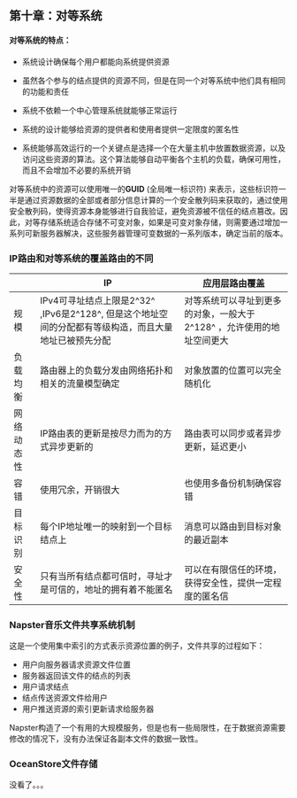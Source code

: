 ## 第十章：对等系统

#### 对等系统的特点：

* 系统设计确保每个用户都能向系统提供资源

* 虽然各个参与的结点提供的资源不同，但是在同一个对等系统中他们具有相同的功能和责任

* 系统不依赖一个中心管理系统就能够正常运行

* 系统的设计能够给资源的提供者和使用者提供一定限度的匿名性

* 系统能够高效运行的一个关键点是选择一个在大量主机中放置数据资源，以及访问这些资源的算法。这个算法能够自动平衡各个主机的负载，确保可用性，而且不会增加不必要的系统开销

  

对等系统中的资源可以使用唯一的**GUID** (全局唯一标识符) 来表示，这些标识符一半是通过资源数据的全部或者部分信息计算的一个安全散列码来获取的，通过使用安全散列码，使得资源本身能够进行自我验证，避免资源被不信任的结点篡改。因此，对等存储系统适合存储不可变对象，如果是可变对象存储，则需要通过增加一系列可新服务器解决，这些服务器管理可变数据的一系列版本，确定当前的版本。

### IP路由和对等系统的覆盖路由的不同

|            | IP                                                           | 应用层路由覆盖                                               |
| ---------- | ------------------------------------------------------------ | ------------------------------------------------------------ |
| 规模       | IPv4可寻址结点上限是2^32^ ,IPv6是2^128^, 但是这个地址空间的分配都有等级构造，而且大量地址已被预先分配 | 对等系统可以寻址到更多的对象，一般大于2^128^ ，允许使用的地址空间更大 |
| 负载均衡   | 路由器上的负载分发由网络拓扑和相关的流量模型确定             | 对象放置的位置可以完全随机化                                 |
| 网络动态性 | IP路由表的更新是按尽力而为的方式异步更新的                   | 路由表可以同步或者异步更新，延迟更小                         |
| 容错       | 使用冗余，开销很大                                           | 也使用多备份机制确保容错                                     |
| 目标识别   | 每个IP地址唯一的映射到一个目标结点上                         | 消息可以路由到目标对象的最近副本                             |
| 安全性     | 只有当所有结点都可信时，寻址才是可信的，地址的拥有着不能匿名 | 可以在有限信任的环境，获得安全性，提供一定程度的匿名信       |

### Napster音乐文件共享系统机制

这是一个使用集中索引的方式表示资源位置的例子，文件共享的过程如下：

* 用户向服务器请求资源文件位置
* 服务器返回该文件的结点的列表
* 用户请求结点
* 结点传送资源文件给用户
* 用户推送资源的索引更新请求给服务器

Napster构造了一个有用的大规模服务，但是也有一些局限性，在于数据资源需要修改的情况下，没有办法保证各副本文件的数据一致性。

### OceanStore文件存储

没看了。。。